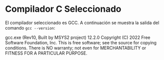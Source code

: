 # Compilador C Seleccionado

El compilador seleccionado es GCC. A continuación se muestra la salida del comando `gcc --version`:

gcc.exe (Rev10, Built by MSYS2 project) 12.2.0
Copyright (C) 2022 Free Software Foundation, Inc.
This is free software; see the source for copying conditions.  There is NO
warranty; not even for MERCHANTABILITY or FITNESS FOR A PARTICULAR PURPOSE.
